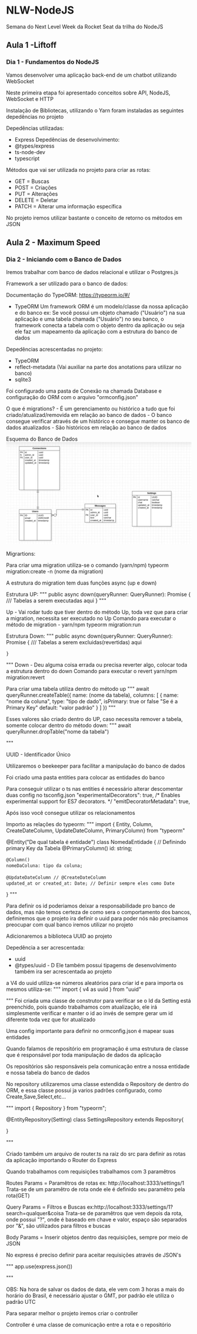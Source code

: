 # NLW-NodeJS
 Semana do Next Level Week da Rocket Seat da trilha do NodeJS

 ## Aula 1 -Liftoff
 
 ### Dia 1 - Fundamentos do NodeJS

Vamos desenvolver uma aplicação back-end de um chatbot utilizando WebSocket 

 Neste primeira etapa foi apresentado conceitos sobre API, NodeJS, WebSocket e HTTP

 Instalação de Bibliotecas, utilizando o Yarn foram instaladas as seguintes depedências no projeto

 Depedências utilizadas:
 - Express
 Depedências de desenvolvimento:
 - @types/express
 - ts-node-dev
 - typescript

Métodos que vai ser utilizada no projeto para criar as rotas:

- GET    =  Buscas
- POST   =  Criações
- PUT    =  Alterações
- DELETE =  Deletar
- PATCH  =  Alterar uma informação específica

No projeto iremos utilizar bastante o conceito de retorno os métodos em JSON

## Aula 2 - Maximum Speed

### Dia 2 - Iniciando com o Banco de Dados

Iremos trabalhar com banco de dados relacional e utilizar o Postgres.js

Framework a ser utilizado para o banco de dados:

Documentação do TypeORM: https://typeorm.io/#/

- TypeORM
    Um framework ORM é um modelo/classe da nossa aplicação e do banco
    ex: Se você possui um objeto chamado ("Usuário") na sua aplicação e uma tabela chamada ("Usuário") no seu banco,
        o framework conecta a tabela com o objeto dentro da aplicação ou seja ele faz um mapeamento da aplicação com a estrutura do banco de dados

Depedências acrescentadas no projeto:

- TypeORM
- reflect-metadata (Vai auxiliar na parte dos anotations para utilizar no banco)
- sqlite3

Foi configurado uma pasta de Conexão na chamada Database e configuração do ORM com o arquivo "ormconfig.json"

O que é migrations?
    - É um gerenciamento ou histórico a tudo que foi criado/atualizad/removida em relação ao banco de dados
    - O banco consegue verificar através de um histórico e consegue manter os banco de dados atualizados
    - São históricos em relação ao banco de dados

Esquema do Banco de Dados
![image info](./project-databaseSchema.PNG)

Migrartions:

Para criar uma migration utiliza-se o comando (yarn/npm) typeorm migration:create -n (nome da migration)

A estrutura do migration tem duas funções async (up e down)

Estrutura UP:
"""
    public async down(queryRunner: QueryRunner): Promise<void> {
        /// Tabelas a serem executadas aqui
    }
"""

Up - Vai rodar tudo que tiver dentro do método Up, toda vez que para criar a migration, necessita ser executado no Up
     Comando para executar o método de migration - yarn/npm typeorm migration:run


Estrutura Down:
"""
    public async down(queryRunner: QueryRunner): Promise<void> {
        /// Tabelas a serem excluidas(revertidas) aqui



    }
"""
Down - Deu alguma coisa errada ou precisa reverter algo, colocar toda a estrutura dentro do down
     Comando para executar o revert yarn/npm migration:revert

Para criar uma tabela utiliza dentro do método up
"""
        await queryRunner.createTable({
            name: (nome da tabela),
            columns: [
                {
                    name: "nome da coluna",
                    type: "tipo de dado",
                    isPrimary: true or false "Se é a Primary Key"
                    default: "valor padrão"
                }
            ]
        })
"""

Esses valores são criado dentro do UP, caso necessita remover a tabela, somente colocar dentro do método down:
"""
    await queryRunner.dropTable("nome da tabela")

"""

UUID - Identificador Único

Utilizaremos o beekeeper para facilitar a manipulação do banco de dados

Foi criado uma pasta entities para colocar as entidades do banco

Para conseguir utilizar o ts nas entities é necessário alterar descomentar duas config no tsconfig.json
    "experimentalDecorators": true,              /* Enables experimental support for ES7 decorators. */
    "emitDecoratorMetadata": true, 

Após isso você consegue utilizar os relacionamentos

Importo as relações do typeorm:
"""
import { Entity, Column, CreateDateColumn, UpdateDateColumn, PrimaryColumn} from "typeorm"

@Entity("De qual tabela é entidade")
class NomedaEntidade {
    // Definindo primary Key da Tabela
    @PrimaryColumn()
    id: string;

    @Column()
    nomeDaColuna: tipo da coluna;

    @UpdateDateColumn // @CreateDateColumn
    updated_at or created_at: Date; // Definir sempre eles como Date
}
"""

Para definir os id poderiamos deixar a responsabilidade pro banco de dados, mas não temos certeza de como sera o comportamento dos bancos, definiremos que o projeto ira definir o uuid para poder nós não precisamos preocupar com qual banco iremos utilizar no projeto

Adicionaremos a biblioteca UUID ao projeto

Depedência a ser acrescentada:
- uuid
- @types/uuid - D
Ele também possui tipagems de desenvolvimento também ira ser acrescentada ao projeto

a V4 do uuid utiliza-se números aleatórios para criar id e para importa os mesmos utiliza-se:
"""
import { v4 as uuid } from "uuid"

"""
Foi criada uma classe de construtor para verificar se o Id da Setting está preenchido, pois quando trabalhamos com atualização, ele irá simplesmente verificar e manter o id ao invés de sempre gerar um id diferente toda vez que for atualizado

Uma config importante para definir no ormconfig.json é mapear suas entidades

Quando falamos de repositório em programação é uma estrutura de classe que é responsável por toda manipulação de dados da aplicação

Os repositórios são responsáveis pela comunicação entre a nossa entidade e nossa tabela do banco de dados

No repository utilizaremos uma classe estendida o Repository de dentro do ORM, e essa classe possui ja varios padrões configurado, como Create,Save,Select,etc...

"""
import { Repository } from "typeorm";

@EntityRepository(Setting)
class SettingsRepository extends Repository<Passar o tipo de entidade aqui>{

}

"""

Criado também um arquivo de router.ts na raiz do src para definir as rotas da aplicação importando o Router do Express

Quando trabalhamos com requisições trabalhamos com 3 paramêtros

Routes Params = Paramêtros de rotas
    ex: http://localhost:3333/settings/1
Trata-se de um paramêtro de rota onde ele é definido seu paramêtro pela rota(GET)

Query Params = Filtros e Buscas
    ex:http://localhost:3333/settings/1?search=qualquer&coisa
Trata-se de paramêtros que vem depois da rota, onde possui "?", onde é baseado em chave e valor, espaço são separados por "&", são utilizados para filtros e buscas

Body Params = Inserir objetos dentro das requisições, sempre por meio de JSON

No express é preciso definir para aceitar requisições através de JSON's

"""
app.use(express.json())

"""

OBS: Na hora de salvar os dados de data, ele vem com 3 horas a mais do horário do Brasil, é necessário ajustar o GMT, por padrão ele utiliza o padrão UTC

Para separar melhor o projeto iremos criar o controller

Controller é uma classe de comunicação entre a rota e o repositório